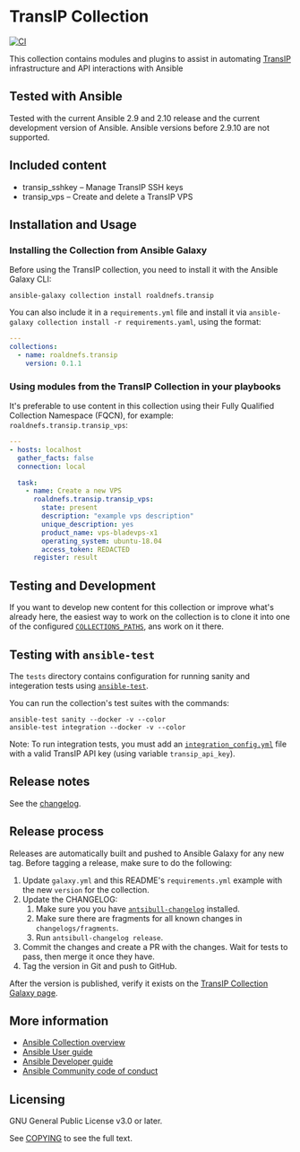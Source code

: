# TransIP Collection

[![CI](https://github.com/roaldnefs/ansible-collection-transip/workflows/CI/badge.svg?event=push)](https://github.com/roaldnefs/ansible-collection-transip/actions)

This collection contains modules and plugins to assist in automating [TransIP][transip] infrastructure and API interactions with Ansible

## Tested with Ansible

Tested with the current Ansible 2.9 and 2.10 release and the current development version of Ansible. Ansible versions before 2.9.10 are not supported.

## Included content

- transip_sshkey – Manage TransIP SSH keys
- transip_vps – Create and delete a TransIP VPS

## Installation and Usage

### Installing the Collection from Ansible Galaxy

Before using the TransIP collection, you need to install it with the Ansible Galaxy CLI:

    ansible-galaxy collection install roaldnefs.transip

You can also include it in a `requirements.yml` file and install it via `ansible-galaxy collection install -r requirements.yaml`, using the format:

```yaml
---
collections:
  - name: roaldnefs.transip
    version: 0.1.1
```

### Using modules from the TransIP Collection in your playbooks

It's preferable to use content in this collection using their Fully Qualified Collection Namespace (FQCN), for example: `roaldnefs.transip.transip_vps`:

```yaml
---
- hosts: localhost
  gather_facts: false
  connection: local

  task:
    - name: Create a new VPS
      roaldnefs.transip.transip_vps:
        state: present
        description: "example vps description"
        unique_description: yes
        product_name: vps-bladevps-x1
        operating_system: ubuntu-18.04
        access_token: REDACTED
      register: result
```

## Testing and Development

If you want to develop new content for this collection or improve what's already here, the easiest way to work on the collection is to clone it into one of the configured [`COLLECTIONS_PATHS`][ansible-collections-paths], ans work on it there.

## Testing with `ansible-test`

The `tests` directory contains configuration for running sanity and integeration tests using [`ansible-test`][ansible-test].

You can run the collection's test suites with the commands:

    ansible-test sanity --docker -v --color
    ansible-test integration --docker -v --color

Note: To run integration tests, you must add an [`integration_config.yml`][ansible-integration-config] file with a valid TransIP API key (using variable `transip_api_key`).

## Release notes

See the [changelog][changelog].

## Release process

Releases are automatically built and pushed to Ansible Galaxy for any new tag. Before tagging a release, make sure to do the following:

1. Update `galaxy.yml` and this README's `requirements.yml` example with the new `version` for the collection.
1. Update the CHANGELOG:
    1. Make sure you you have [`antsibull-changelog`][antsibull-changelog] installed.
    1. Make sure there are fragments for all known changes in `changelogs/fragments`.
    1. Run `antsibull-changelog release`.
1. Commit the changes and create a PR with the changes. Wait for tests to pass, then merge it once they have.
1. Tag the version in Git and push to GitHub.

After the version is published, verify it exists on the [TransIP Collection Galaxy page][ansible-galaxy-transip].

## More information

- [Ansible Collection overview](https://github.com/ansible-collections/overview)
- [Ansible User guide](https://docs.ansible.com/ansible/latest/user_guide/index.html)
- [Ansible Developer guide](https://docs.ansible.com/ansible/latest/dev_guide/index.html)
- [Ansible Community code of conduct](https://docs.ansible.com/ansible/latest/community/code_of_conduct.html)

## Licensing

GNU General Public License v3.0 or later.

See [COPYING](https://www.gnu.org/licenses/gpl-3.0.txt) to see the full text.

[transip]: https://www.transip.eu/
[changelog]: https://github.com/roaldnefs/transip-ansible-collection/blob/main/CHANGELOG.rst
[ansible-collections-paths]: https://docs.ansible.com/ansible/latest/reference_appendices/config.html#collections-paths
[ansible-test]: https://docs.ansible.com/ansible/latest/dev_guide/testing_integration.html
[ansible-integration-config]: https://docs.ansible.com/ansible/latest/dev_guide/testing_integration.html#integration-config-yml
[antsibull-changelog]: https://pypi.org/project/antsibull-changelog/
[ansible-galaxy-transip]: https://galaxy.ansible.com/roaldnefs/transip